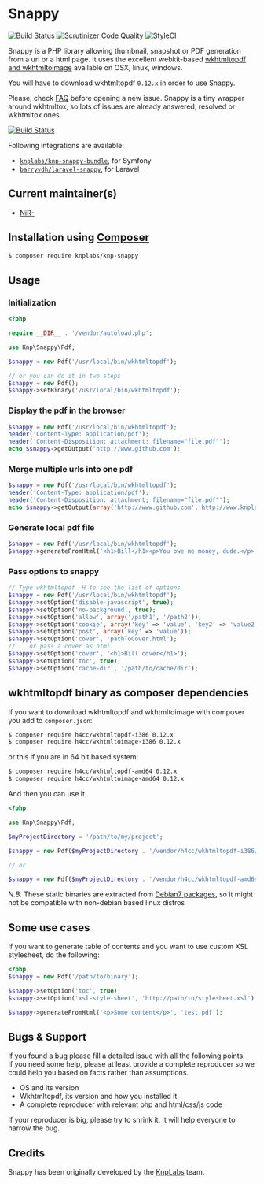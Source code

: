 # Snappy

[![Build Status](https://travis-ci.org/KnpLabs/snappy.svg?branch=master)](https://travis-ci.org/KnpLabs/snappy)
[![Scrutinizer Code Quality](https://scrutinizer-ci.com/g/KnpLabs/Gaufrette/badges/quality-score.png?b=master)](https://scrutinizer-ci.com/g/KnpLabs/Gaufrette/?branch=master)
[![StyleCI](https://styleci.io/repos/723980/shield?branch=master)](https://styleci.io/repos/723980)

Snappy is a PHP library allowing thumbnail, snapshot or PDF generation from a url or a html page.
It uses the excellent webkit-based [wkhtmltopdf and wkhtmltoimage](http://wkhtmltopdf.org/)
available on OSX, linux, windows.

You will have to download wkhtmltopdf `0.12.x` in order to use Snappy.

Please, check [FAQ](doc/faq.md) before opening a new issue. Snappy is a tiny wrapper around wkhtmltox, so lots of issues are already answered, resolved or wkhtmltox ones.

[![Build Status](https://secure.travis-ci.org/KnpLabs/snappy.png?branch=master)](http://travis-ci.org/KnpLabs/snappy)

Following integrations are available:
* [`knplabs/knp-snappy-bundle`](https://github.com/KnpLabs/KnpSnappyBundle), for Symfony
* [`barryvdh/laravel-snappy`](https://github.com/barryvdh/laravel-snappy), for Laravel

## Current maintainer(s)

* [NiR-](https://github.com/NiR-)

## Installation using [Composer](http://getcomposer.org/)

```bash
$ composer require knplabs/knp-snappy
```

## Usage

### Initialization
```php
<?php

require __DIR__ . '/vendor/autoload.php';

use Knp\Snappy\Pdf;

$snappy = new Pdf('/usr/local/bin/wkhtmltopdf');

// or you can do it in two steps
$snappy = new Pdf();
$snappy->setBinary('/usr/local/bin/wkhtmltopdf');
```

### Display the pdf in the browser

```php
$snappy = new Pdf('/usr/local/bin/wkhtmltopdf');
header('Content-Type: application/pdf');
header('Content-Disposition: attachment; filename="file.pdf"');
echo $snappy->getOutput('http://www.github.com');
```

### Merge multiple urls into one pdf
```php
$snappy = new Pdf('/usr/local/bin/wkhtmltopdf');
header('Content-Type: application/pdf');
header('Content-Disposition: attachment; filename="file.pdf"');
echo $snappy->getOutput(array('http://www.github.com','http://www.knplabs.com','http://www.php.net'));
```

### Generate local pdf file 
```php
$snappy = new Pdf('/usr/local/bin/wkhtmltopdf');
$snappy->generateFromHtml('<h1>Bill</h1><p>You owe me money, dude.</p>', '/tmp/bill-123.pdf');
```

### Pass options to snappy
```php
// Type wkhtmltopdf -H to see the list of options
$snappy = new Pdf('/usr/local/bin/wkhtmltopdf');
$snappy->setOption('disable-javascript', true);
$snappy->setOption('no-background', true);
$snappy->setOption('allow', array('/path1', '/path2'));
$snappy->setOption('cookie', array('key' => 'value', 'key2' => 'value2'));
$snappy->setOption('post', array('key' => 'value'));
$snappy->setOption('cover', 'pathToCover.html');
// .. or pass a cover as html
$snappy->setOption('cover', '<h1>Bill cover</h1>');
$snappy->setOption('toc', true);
$snappy->setOption('cache-dir', '/path/to/cache/dir');
```

## wkhtmltopdf binary as composer dependencies

If you want to download wkhtmltopdf and wkhtmltoimage with composer you add to `composer.json`:

```bash
$ composer require h4cc/wkhtmltopdf-i386 0.12.x
$ composer require h4cc/wkhtmltoimage-i386 0.12.x
```

or this if you are in 64 bit based system:

```bash
$ composer require h4cc/wkhtmltopdf-amd64 0.12.x
$ composer require h4cc/wkhtmltoimage-amd64 0.12.x
```

And then you can use it

```php
<?php

use Knp\Snappy\Pdf;

$myProjectDirectory = '/path/to/my/project';

$snappy = new Pdf($myProjectDirectory . '/vendor/h4cc/wkhtmltopdf-i386/bin/wkhtmltopdf-i386');

// or

$snappy = new Pdf($myProjectDirectory . '/vendor/h4cc/wkhtmltopdf-amd64/bin/wkhtmltopdf-amd64');
```

*N.B.* These static binaries are extracted from  [Debian7 packages](https://github.com/h4cc/wkhtmltopdf-amd64/issues/13#issuecomment-150948179), so it might not be compatible with non-debian based linux distros 
## Some use cases

If you want to generate table of contents and you want to use custom XSL stylesheet, do the following:

```php
<?php
$snappy = new Pdf('/path/to/binary');

$snappy->setOption('toc', true);
$snappy->setOption('xsl-style-sheet', 'http://path/to/stylesheet.xsl') //or local file;

$snappy->generateFromHtml('<p>Some content</p>', 'test.pdf');
```

## Bugs & Support

If you found a bug please fill a detailed issue with all the following points.  
If you need some help, please at least provide a complete reproducer so we could help you based on facts rather than assumptions.

* OS and its version
* Wkhtmltopdf, its version and how you installed it
* A complete reproducer with relevant php and html/css/js code

If your reproducer is big, please try to shrink it. It will help everyone to narrow the bug.

## Credits

Snappy has been originally developed by the [KnpLabs](http://knplabs.com) team.
